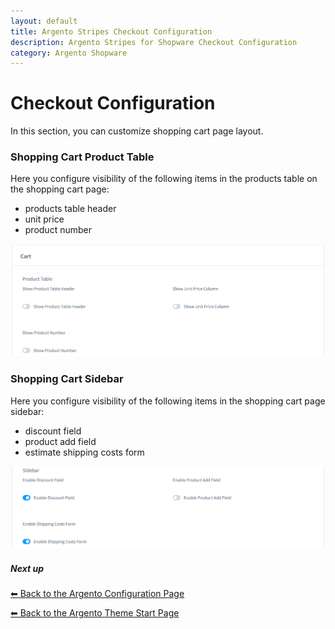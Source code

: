 ```yaml
---
layout: default
title: Argento Stripes Checkout Configuration
description: Argento Stripes for Shopware Checkout Configuration
category: Argento Shopware
---
```


# Checkout Configuration

In this section, you can customize shopping cart page layout.

### Shopping Cart Product Table

Here you configure visibility of the following items in the products table on the shopping cart page:

 -  products table header
 -  unit price
 -  product number

![Argento Shopware Cart Product Table Configuration](/images/shopware/configuration/cart-product-table.png)

### Shopping Cart Sidebar

Here you configure visibility of the following items in the shopping cart page sidebar:

 -  discount field
 -  product add field
 -  estimate shipping costs form

![Argento Shopware Shopping Cart Sidebar Configuration](/images/shopware/configuration/cart-sidebar.png)

##### Next up

[⬅ Back to the Argento Configuration Page](..)

[⬅ Back to the Argento Theme Start Page](../..)
